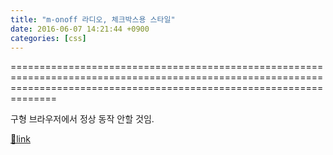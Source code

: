 ```yaml
---
title: "m-onoff 라디오, 체크박스용 스타일"
date: 2016-06-07 14:21:44 +0900
categories: [css]
---
```



==========================================================================================================================================================================

구형 브라우저에서 정상 동작 안할 것임.


[🔗link](http://www.mins01.com/mh/tech/read/996)